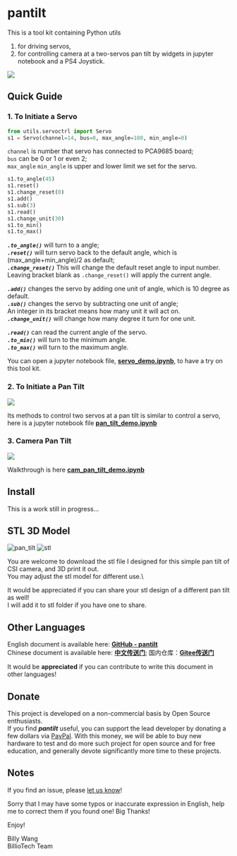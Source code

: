 # pantilt

This is a tool kit containing Python utils 
1) for driving servos,
2) for controlling camera at a two-servos pan tilt by widgets in jupyter notebook and a PS4 Joystick.

![](http://res.makeronsite.com/billiocar/pantilt.gif)

## Quick Guide
### 1. To Initiate a Servo
```python
from utils.servoctrl import Servo
s1 = Servo(channel=14, bus=0, max_angle=180, min_angle=0)
```
`channel` is number that servo has connected to PCA9685 board; \
`bus` can be 0 or 1 or even 2; \
`max_angle` `min_angle` is upper and lower limit we set for the servo.


```python
s1.to_angle(45)
s1.reset()
s1.change_reset(0)
s1.add()
s1.sub(3)
s1.read()
s1.change_unit(30)
s1.to_min()
s1.to_max()
```

__*`.to_angle()`*__ will turn to a angle; \
__*`.reset()`*__ will turn servo back to the default angle, which is (max_angle+min_angle)/2 as default; \
__*`.change_reset()`*__ This will change the default reset angle to input number. \
Leaving bracket blank as `.change_reset()` will apply the current angle.

__*`.add()`*__ changes the servo by adding one unit of angle, which is 10 degree as default. \
__*`.sub()`*__ changes the servo by subtracting one unit of angle; \
An integer in its bracket means how many unit it will act on. \
__*`.change_unit()`*__ will change how many degree it turn for one unit.

__*`.read()`*__ can read the current angle of the servo. \
__*`.to_min()`*__ will turn to the minimum angle. \
__*`.to_max()`*__ will turn to the maximum angle.

You can open a jupyter notebook file, [**servo_demo.ipynb**](/servo_demo.ipynb), to have a try on this tool kit.

### 2. To Initiate a Pan Tilt

![](http://res.makeronsite.com/billiocar/demo2.gif)

Its methods to control two servos at a pan tilt is similar to control a servo, here is a jupyter notebook file [**pan_tilt_demo.ipynb**](/pan_tilt_demo.ipynb)

### 3. Camera Pan Tilt

![](http://res.makeronsite.com/billiocar/demo3.gif)

Walkthrough is here [**cam_pan_tilt_demo.ipynb**](/cam_pan_tilt_demo.ipynb)

## Install
This is a work still in progress...

## STL 3D Model

![pan_tilt](http://res.makeronsite.com/billiocar/servo_pan_tilt.png)
![stl](http://res.makeronsite.com/billiocar/stl.png)

You are welcome to download the stl file I designed for this simple pan tilt of CSI camera, and 3D print it out. \
You may adjust the stl model for different use.\

It would be appreciated if you can share your stl design of a different pan tilt as well! \
I will add it to stl folder if you have one to share.

## Other Languages
English document is available here: [**GitHub - pantilt**](https://github.com/youyoubilly/pantilt) \
Chinese document is available here: [**中文传送门**](/zh-chs/README.md); 国内仓库：[**Gitee传送门**](https://gitee.com/billio/servo_pan_tilt)

It would be **appreciated** if you can contribute to write this document in other languages!

## Donate

This project is developed on a non-commercial basis by Open Source enthusiasts. \
If you find __*pantilt*__ useful, you can support the lead developer by donating a few dollars via [PayPal](https://www.paypal.com/paypalme/BillyYBWang).
With this money, we will be able to buy new hardware to test and do more such project for open source and for free education, and generally devote significantly more time to these projects.

## Notes

If you find an issue, please [let us know](../..//issues)!

Sorry that I may have some typos or inaccurate expression in English, help me to correct them if you found one! Big Thanks!

Enjoy!

Billy Wang \
BillioTech Team
